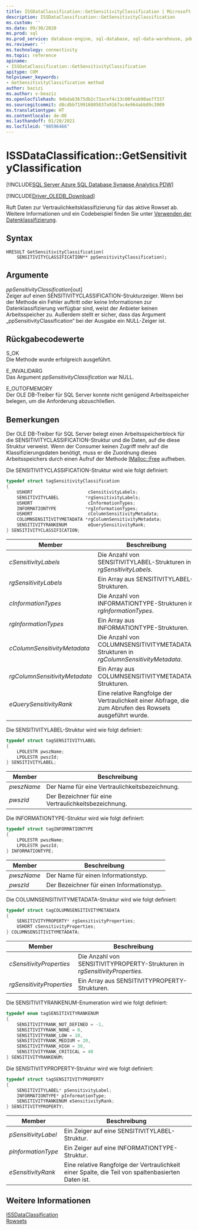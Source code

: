 ```yaml
---
title: ISSDataClassification::GetSensitivityClassification | Microsoft-Dokumentation
description: ISSDataClassification::GetSensitivityClassification
ms.custom: ''
ms.date: 09/30/2020
ms.prod: sql
ms.prod_service: database-engine, sql-database, sql-data-warehouse, pdw
ms.reviewer: ''
ms.technology: connectivity
ms.topic: reference
apiname:
- ISSDataClassification::GetSensitivityClassification
apitype: COM
helpviewer_keywords:
- GetSensitivityClassification method
author: bazizi
ms.author: v-beaziz
ms.openlocfilehash: 94bda63675db2c73acef4c13c00feab90ae7f337
ms.sourcegitcommit: d8cdbb719916805037a9167ac4e964abb89c3909
ms.translationtype: HT
ms.contentlocale: de-DE
ms.lasthandoff: 01/20/2021
ms.locfileid: "98596466"
---
```

# <a name="issdataclassificationgetsensitivityclassification"></a>ISSDataClassification::GetSensitivityClassification
[!INCLUDE[SQL Server Azure SQL Database Synapse Analytics PDW](../../../includes/applies-to-version/sql-asdb-asa.md)]

[!INCLUDE[Driver_OLEDB_Download](../../../includes/driver_oledb_download.md)]

  Ruft Daten zur Vertraulichkeitsklassifizierung für das aktive Rowset ab. Weitere Informationen und ein Codebeispiel finden Sie unter [Verwenden der Datenklassifizierung](../features/using-data-classification.md).  
  
## <a name="syntax"></a>Syntax  
  
```  
HRESULT GetSensitivityClassification(
    SENSITIVITYCLASSIFICATION** ppSensitivityClassification);
```  
  
## <a name="arguments"></a>Argumente  
  *ppSensitivityClassification*[out]  
 Zeiger auf einen SENSITIVITYCLASSIFICATION-Strukturzeiger. Wenn bei der Methode ein Fehler auftritt oder keine Informationen zur Datenklassifizierung verfügbar sind, weist der Anbieter keinen Arbeitsspeicher zu. Außerdem stellt er sicher, dass das Argument „ppSensitivityClassification“ bei der Ausgabe ein NULL-Zeiger ist.  
  
## <a name="return-code-values"></a>Rückgabecodewerte  
 S_OK  
 Die Methode wurde erfolgreich ausgeführt.    
  
 E_INVALIDARG  
 Das Argument *ppSensitivityClassification* war NULL.  
  
 E_OUTOFMEMORY  
 Der OLE DB-Treiber für SQL Server konnte nicht genügend Arbeitsspeicher belegen, um die Anforderung abzuschließen.  

  
## <a name="remarks"></a>Bemerkungen  
Der OLE DB-Treiber für SQL Server belegt einen Arbeitsspeicherblock für die SENSITIVITYCLASSIFICATION-Struktur und die Daten, auf die diese Struktur verweist. Wenn der Consumer keinen Zugriff mehr auf die Klassifizierungsdaten benötigt, muss er die Zuordnung dieses Arbeitsspeichers durch einen Aufruf der Methode [IMalloc::Free](/windows/win32/api/objidl/nf-objidl-imalloc-free) aufheben.  
  
 Die SENSITIVITYCLASSIFICATION-Struktur wird wie folgt definiert:
  
```cpp
typedef struct tagSensitivityClassification
{
    USHORT                     cSensitivityLabels;
    SENSITIVITYLABEL          *rgSensitivityLabels;
    USHORT                     cInformationTypes;
    INFORMATIONTYPE           *rgInformationTypes;
    USHORT                     cColumnSensitivityMetadata;
    COLUMNSENSITIVITYMETADATA *rgColumnSensitivityMetadata;
    SENSITIVITYRANKENUM        eQuerySensitivityRank;
} SENSITIVITYCLASSIFICATION;
```  

|Member|Beschreibung|  
|------------|-----------------|  
|*cSensitivityLabels*|Die Anzahl von SENSITIVITYLABEL-Strukturen in *rgSensitivityLabels*.|  
|*rgSensitivityLabels*|Ein Array aus SENSITIVITYLABEL-Strukturen.|  
|*cInformationTypes*|Die Anzahl von INFORMATIONTYPE-Strukturen in *rgInformationTypes*.|  
|*rgInformationTypes*|Ein Array aus INFORMATIONTYPE-Strukturen.|  
|*cColumnSensitivityMetadata*|Die Anzahl von COLUMNSENSITIVITYMETADATA-Strukturen in *rgColumnSensitivityMetadata*.|  
|*rgColumnSensitivityMetadata*|Ein Array aus COLUMNSENSITIVITYMETADATA-Strukturen.|  
|*eQuerySensitivityRank*|Eine relative Rangfolge der Vertraulichkeit einer Abfrage, die zum Abrufen des Rowsets ausgeführt wurde.|  

Die SENSITIVITYLABEL-Struktur wird wie folgt definiert:
```cpp
typedef struct tagSENSITIVITYLABEL
{
    LPOLESTR pwszName;
    LPOLESTR pwszId;
} SENSITIVITYLABEL;
```

|Member|Beschreibung|  
|------------|-----------------|  
|*pwszName*|Der Name für eine Vertraulichkeitsbezeichnung.|  
|*pwszId*|Der Bezeichner für eine Vertraulichkeitsbezeichnung.|  

Die INFORMATIONTYPE-Struktur wird wie folgt definiert:
```cpp
typedef struct tagINFORMATIONTYPE
{
    LPOLESTR pwszName;
    LPOLESTR pwszId;
} INFORMATIONTYPE;
```

|Member|Beschreibung|  
|------------|-----------------|  
|*pwszName*|Der Name für einen Informationstyp.|  
|*pwszId*|Der Bezeichner für einen Informationstyp.|  

Die COLUMNSENSITIVITYMETADATA-Struktur wird wie folgt definiert:
```cpp
typedef struct tagCOLUMNSENSITIVITYMETADATA
{
    SENSITIVITYPROPERTY* rgSensitivityProperties;
    USHORT cSensitivityProperties;
} COLUMNSENSITIVITYMETADATA;
```

|Member|Beschreibung|  
|------------|-----------------|  
|*cSensitivityProperties*|Die Anzahl von SENSITIVITYPROPERTY-Strukturen in *rgSensitivityProperties*.|  
|*rgSensitivityProperties*|Ein Array aus SENSITIVITYPROPERTY-Strukturen.|  

Die SENSITIVITYRANKENUM-Enumeration wird wie folgt definiert:
```cpp
typedef enum tagSENSITIVITYRANKENUM
{
    SENSITIVITYRANK_NOT_DEFINED = -1,
    SENSITIVITYRANK_NONE = 0,
    SENSITIVITYRANK_LOW = 10,
    SENSITIVITYRANK_MEDIUM = 20,
    SENSITIVITYRANK_HIGH = 30,
    SENSITIVITYRANK_CRITICAL = 40
} SENSITIVITYRANKENUM;
```

Die SENSITIVITYPROPERTY-Struktur wird wie folgt definiert:
```cpp
typedef struct tagSENSITIVITYPROPERTY
{
    SENSITIVITYLABEL* pSensitivityLabel;
    INFORMATIONTYPE* pInformationType;
    SENSITIVITYRANKENUM eSensitivityRank;
} SENSITIVITYPROPERTY;
```

|Member|Beschreibung|  
|------------|-----------------|  
|*pSensitivityLabel*|Ein Zeiger auf eine SENSITIVITYLABEL-Struktur.|  
|*pInformationType*|Ein Zeiger auf eine INFORMATIONTYPE-Struktur.|  
|*eSensitivityRank*|Eine relative Rangfolge der Vertraulichkeit einer Spalte, die Teil von spaltenbasierten Daten ist.|  

## <a name="see-also"></a>Weitere Informationen  
 [ISSDataClassification](../../oledb/ole-db-interfaces/issdataclassification-ole-db.md)  
 [Rowsets](../ole-db-rowsets/rowsets.md)  
